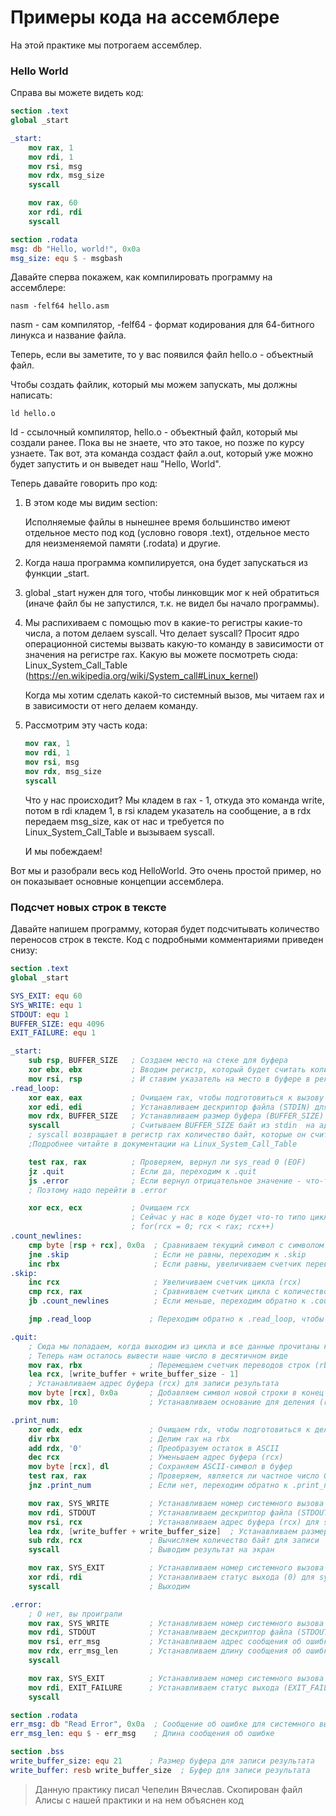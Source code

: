 # Примеры кода на ассемблере


На этой практике мы потрогаем ассемблер.

### Hello World

Справа вы можете видеть код:

```nasm
section .text
global _start

_start:
    mov rax, 1
    mov rdi, 1
    mov rsi, msg
    mov rdx, msg_size
    syscall

    mov rax, 60
    xor rdi, rdi
    syscall

section .rodata
msg: db "Hello, world!", 0x0a
msg_size: equ $ - msgbash
```

Давайте сперва покажем, как компилировать программу на ассемблере:

```
nasm -felf64 hello.asm
```

nasm - сам компилятор, -felf64 - формат кодирования для 64-битного линукса и название файла.

Теперь, если вы заметите, то у вас появился файл hello.o - объектный файл.

Чтобы создать файлик, который мы можем запускать, мы должны написать:

```
ld hello.o
```

ld - ссылочный компилятор, hello.o - объектный файл, который мы создали ранее. Пока вы не знаете, что это такое, но позже по курсу узнаете. Так вот, эта команда создаст файл a.out, который уже можно будет запустить и он выведет наш "Hello, World".

Теперь давайте говорить про код:

1.  В этом коде мы видим section:

    Исполняемые файлы в нынешнее время большинство имеют отдельное место под код (условно говоря .text), отдельное место для неизменяемой памяти (.rodata) и другие.

2.  Когда наша программа компилируется, она будет запускаться из функции _start.

3.  global _start нужен для того, чтобы линковщик мог к ней обратиться (иначе файл бы не запустился, т.к. не видел бы начало программы).

4.  Мы распихиваем с помощью mov в какие-то регистры какие-то числа, а потом делаем syscall. Что делает syscall? Просит ядро операционной системы вызвать какую-то команду в зависимости от значения на регистре rax. Какую вы можете посмотреть сюда: Linux_System_Call_Table (https://en.wikipedia.org/wiki/System_call#Linux_kernel)

    Когда мы хотим сделать какой-то системный вызов, мы читаем rax и в зависимости от него делаем команду.

5.  Рассмотрим эту часть кода:

    ``` nasm 
    mov rax, 1
    mov rdi, 1
    mov rsi, msg
    mov rdx, msg_size
    syscall
    ```

    Что у нас происходит? Мы кладем в rax - 1, откуда это команда write, потом в rdi кладем 1, в rsi кладем указатель на сообщение, а в rdx передаем msg_size, как от нас и требуется по Linux_System_Call_Table  и вызываем syscall.

    И мы побеждаем!

Вот мы и разобрали весь код HelloWorld. Это очень простой пример, но он показывает основные концепции ассемблера. 

### Подсчет новых строк в тексте

Давайте напишем программу, которая будет подсчитывать количество переносов строк в тексте. Код с подробными комментариями приведен снизу: 


``` nasm
section .text
global _start

SYS_EXIT: equ 60
SYS_WRITE: equ 1
STDOUT: equ 1
BUFFER_SIZE: equ 4096
EXIT_FAILURE: equ 1

_start:
    sub rsp, BUFFER_SIZE   ; Создаем место на стеке для буфера
    xor ebx, ebx           ; Вводим регистр, который будет считать количество новых строчек
    mov rsi, rsp           ; И ставим указатель на место в буфере в регистр rsi 
.read_loop:
    xor eax, eax           ; Очищаем rax, чтобы подготовиться к вызову системного вызова sys_read
    xor edi, edi           ; Устанавливаем дескриптор файла (STDIN) для системного вызова sys_read
    mov rdx, BUFFER_SIZE   ; Устанавливаем размер буфера (BUFFER_SIZE) для системного вызова sys_read
    syscall                ; Считываем BUFFER_SIZE байт из stdin  на адрес выделенный памяти (rsi)
    ; syscall возвращает в регистр rax количество байт, которые он считал. 
    ;Подробнее читайте в документации на Linux_System_Call_Table

    test rax, rax          ; Проверяем, вернул ли sys_read 0 (EOF)
    jz .quit               ; Если да, переходим к .quit
    js .error              ; Если вернул отрицательное значение - что-то сломалось
    ; Поэтому надо перейти в .error

    xor ecx, ecx           ; Очищаем rcx
                           ; Сейчас у нас в коде будет что-то типо цикла:
                           ; for(rcx = 0; rcx < rax; rcx++) 
.count_newlines:
    cmp byte [rsp + rcx], 0x0a  ; Сравниваем текущий символ с символом перехода строки
    jne .skip                   ; Если не равны, переходим к .skip
    inc rbx                     ; Если равны, увеличиваем счетчик переводов строки (rbx)
.skip:
    inc rcx                     ; Увеличиваем счетчик цикла (rcx)
    cmp rcx, rax                ; Сравниваем счетчик цикла с количеством прочитанных байт
    jb .count_newlines          ; Если меньше, переходим обратно к .count_newlines

    jmp .read_loop             ; Переходим обратно к .read_loop, чтобы прочитать еще данные

.quit:
    ; Сюда мы попадаем, когда выходим из цикла и все данные прочитаны корректно
    ; Теперь нам осталось вывести наше число в десятичном виде
    mov rax, rbx               ; Перемещаем счетчик переводов строк (rbx) в rax для деления
    lea rcx, [write_buffer + write_buffer_size - 1]  
    ; Устанавливаем адрес буфера (rcx) для записи результата
    mov byte [rcx], 0x0a       ; Добавляем символ новой строки в конец буфера
    mov rbx, 10                ; Устанавливаем основание для деления (rbx) в 10

.print_num:
    xor edx, edx               ; Очищаем rdx, чтобы подготовиться к делению
    div rbx                    ; Делим rax на rbx
    add rdx, '0'               ; Преобразуем остаток в ASCII
    dec rcx                    ; Уменьшаем адрес буфера (rcx)
    mov byte [rcx], dl         ; Сохраняем ASCII-символ в буфер
    test rax, rax              ; Проверяем, является ли частное число 0
    jnz .print_num             ; Если нет, переходим обратно к .print_num

    mov rax, SYS_WRITE         ; Устанавливаем номер системного вызова для sys_write
    mov rdi, STDOUT            ; Устанавливаем дескриптор файла (STDOUT) для sys_write
    mov rsi, rcx               ; Устанавливаем адрес буфера (rcx) для sys_write
    lea rdx, [write_buffer + write_buffer_size]  ; Устанавливаем размер буфера для sys_write
    sub rdx, rcx               ; Вычисляем количество байт для записи
    syscall                    ; Выводим результат на экран

    mov rax, SYS_EXIT          ; Устанавливаем номер системного вызова для sys_exit
    xor rdi, rdi               ; Устанавливаем статус выхода (0) для sys_exit
    syscall                    ; Выходим

.error:
    ; О нет, вы проиграли
    mov rax, SYS_WRITE         ; Устанавливаем номер системного вызова для sys_write
    mov rdi, STDOUT            ; Устанавливаем дескриптор файла (STDOUT) для sys_write
    mov rsi, err_msg           ; Устанавливаем адрес сообщения об ошибке (err_msg) для sys_write
    mov rdx, err_msg_len       ; Устанавливаем длину сообщения об ошибке (err_msg_len) для sys_write
    syscall

    mov rax, SYS_EXIT          ; Устанавливаем номер системного вызова для sys_exit
    mov rdi, EXIT_FAILURE      ; Устанавливаем статус выхода (EXIT_FAILURE) для sys_exit
    syscall

section .rodata
err_msg: db "Read Error", 0x0a  ; Сообщение об ошибке для системного вызова sys_write
err_msg_len: equ $ - err_msg    ; Длина сообщения об ошибке

section .bss
write_buffer_size: equ 21      ; Размер буфера для записи результата
write_buffer: resb write_buffer_size  ; Буфер для записи результата
```

> Данную практику писал Чепелин Вячеслав. Скопирован файл Алисы с нашей практики и на нем объяснен код